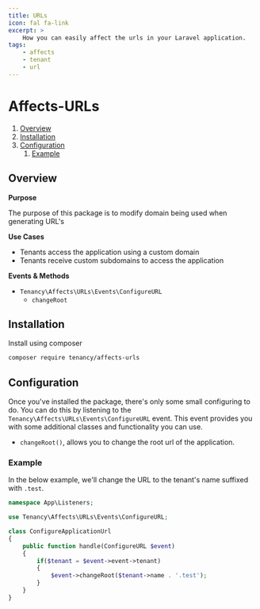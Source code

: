 ```yaml
---
title: URLs
icon: fal fa-link
excerpt: >
    How you can easily affect the urls in your Laravel application.
tags:
    - affects
    - tenant
    - url
---
```


# Affects-URLs

1. [Overview](#overview)
2. [Installation](#installation)
3. [Configuration](#configuration)
    1. [Example](#example)

## Overview

**Purpose**

The purpose of this package is to modify domain being used when generating URL's

**Use Cases**

- Tenants access the application using a custom domain
- Tenants receive custom subdomains to access the application

**Events & Methods**

- `Tenancy\Affects\URLs\Events\ConfigureURL`
  - `changeRoot`

## Installation
Install using composer
```bash
composer require tenancy/affects-urls
```

## Configuration
Once you've installed the package, there's only some small configuring to do. You can do this by listening to the `Tenancy\Affects\URLs\Events\ConfigureURL` event. This event provides you with some additional classes and functionality you can use.
- `changeRoot()`, allows you to change the root url of the application.

### Example
In the below example, we'll change the URL to the tenant's name suffixed with `.test`.
```php
namespace App\Listeners;

use Tenancy\Affects\URLs\Events\ConfigureURL;

class ConfigureApplicationUrl
{
    public function handle(ConfigureURL $event)
    {
        if($tenant = $event->event->tenant)
        {
            $event->changeRoot($tenant->name . '.test');
        }
    }
}
```
